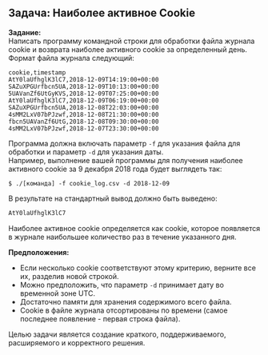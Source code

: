 ## Задача: Наиболее активное Cookie

**Задание:**  
Написать программу командной строки для обработки файла журнала cookie и возврата наиболее активного cookie за
определенный день. Формат файла журнала следующий:

```
cookie,timestamp
AtY0laUfhglK3lC7,2018-12-09T14:19:00+00:00
SAZuXPGUrfbcn5UA,2018-12-09T10:13:00+00:00
5UAVanZf6UtGyKVS,2018-12-09T07:25:00+00:00
AtY0laUfhglK3lC7,2018-12-09T06:19:00+00:00
SAZuXPGUrfbcn5UA,2018-12-08T22:03:00+00:00
4sMM2LxV07bPJzwf,2018-12-08T21:30:00+00:00
fbcn5UAVanZf6UtG,2018-12-08T09:30:00+00:00
4sMM2LxV07bPJzwf,2018-12-07T23:30:00+00:00
```

Программа должна включать параметр `-f` для указания файла для обработки и параметр `-d` для указания даты.  
Например, выполнение вашей программы для получения наиболее активного cookie за 9 декабря 2018 года будет выглядеть так:

```shell
$ ./[команда] -f cookie_log.csv -d 2018-12-09
```

В результате на стандартный вывод должно быть выведено:

```markdown
AtY0laUfhglK3lC7
```

Наиболее активное cookie определяется как cookie, которое появляется в журнале наибольшее количество раз в течение
указанного дня.

**Предположения:**

- Если несколько cookie соответствуют этому критерию, верните все их, разделив новой строкой.
- Можно предположить, что параметр `-d` принимает дату во временной зоне UTC.
- Достаточно памяти для хранения содержимого всего файла.
- Cookie в файле журнала отсортированы по времени (самое последнее появление - первая строка файла).

Целью задачи является создание краткого, поддерживаемого, расширяемого и корректного решения. 
